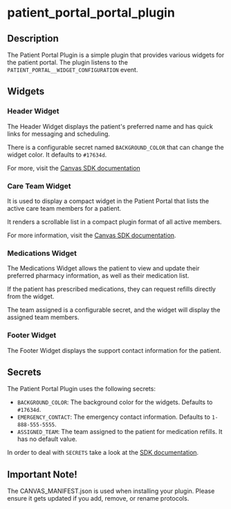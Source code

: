 patient_portal_portal_plugin
============================

## Description

The Patient Portal Plugin is a simple plugin that provides various widgets for the patient portal.
The plugin listens to the `PATIENT_PORTAL__WIDGET_CONFIGURATION` event.


## Widgets

### Header Widget

The Header Widget displays the patient's preferred name and has quick links for messaging and scheduling.

There is a configurable secret named `BACKGROUND_COLOR` that can change the widget color.
It defaults to `#17634d`.

For more, visit the [Canvas SDK documentation](https://docs.canvasmedical.com/sdk/data-patient/)


### Care Team Widget

It is used to display a compact widget in the Patient Portal that lists the
active care team members for a patient.

It renders a scrollable list in a compact plugin format of all active members. 

For more information, visit the [Canvas SDK documentation](https://docs.canvasmedical.com/sdk/data-care-team/).


### Medications Widget

The Medications Widget allows the patient to view and update their preferred pharmacy information, as well as their medication list.

If the patient has prescribed medications, they can request refills directly from the widget.

The team assigned is a configurable secret, and the widget will display the assigned team members.

### Footer Widget

The Footer Widget displays the support contact information for the patient.


## Secrets

The Patient Portal Plugin uses the following secrets:

- `BACKGROUND_COLOR`: The background color for the widgets. Defaults to `#17634d`.
- `EMERGENCY_CONTACT`: The emergency contact information. Defaults to `1-888-555-5555`.
- `ASSIGNED_TEAM`: The team assigned to the patient for medication refills. It has no default value.


In order to deal with `SECRETS` take a look at the
[SDK documentation](https://docs.canvasmedical.com/sdk/secrets/).


## Important Note!

The CANVAS_MANIFEST.json is used when installing your plugin. Please ensure it
gets updated if you add, remove, or rename protocols.
